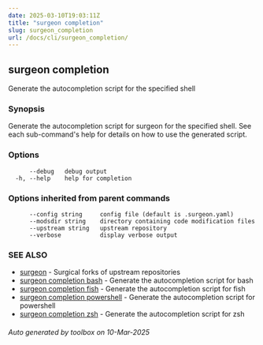 ```yaml
---
date: 2025-03-10T19:03:11Z
title: "surgeon completion"
slug: surgeon_completion
url: /docs/cli/surgeon_completion/
---
```

## surgeon completion

Generate the autocompletion script for the specified shell

### Synopsis

Generate the autocompletion script for surgeon for the specified shell.
See each sub-command's help for details on how to use the generated script.


### Options

```
      --debug   debug output
  -h, --help    help for completion
```

### Options inherited from parent commands

```
      --config string     config file (default is .surgeon.yaml)
      --modsdir string    directory containing code modification files
      --upstream string   upstream repository
      --verbose           display verbose output
```

### SEE ALSO

* [surgeon](/surgeon/docs/cli/surgeon/)	 - Surgical forks of upstream repositories
* [surgeon completion bash](/surgeon/docs/cli/surgeon_completion_bash/)	 - Generate the autocompletion script for bash
* [surgeon completion fish](/surgeon/docs/cli/surgeon_completion_fish/)	 - Generate the autocompletion script for fish
* [surgeon completion powershell](/surgeon/docs/cli/surgeon_completion_powershell/)	 - Generate the autocompletion script for powershell
* [surgeon completion zsh](/surgeon/docs/cli/surgeon_completion_zsh/)	 - Generate the autocompletion script for zsh

###### Auto generated by toolbox on 10-Mar-2025

